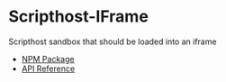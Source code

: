 # Scripthost-IFrame

Scripthost sandbox that should be loaded into an iframe

* [NPM Package](https://www.npmjs.com/package/scripthost-iframe)
* [API Reference](https://github.com/mwikstrom/scripthost-iframe/blob/master/docs/scripthost-iframe.md)

